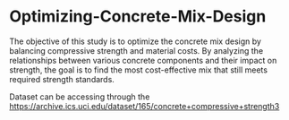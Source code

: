 # Optimizing-Concrete-Mix-Design
The objective of this study is to optimize the concrete mix design by balancing compressive strength and material costs. By analyzing the relationships between various concrete components and their impact on strength, the goal is to find the most cost-effective mix that still meets required strength standards.


Dataset can be accessing through the https://archive.ics.uci.edu/dataset/165/concrete+compressive+strength3
